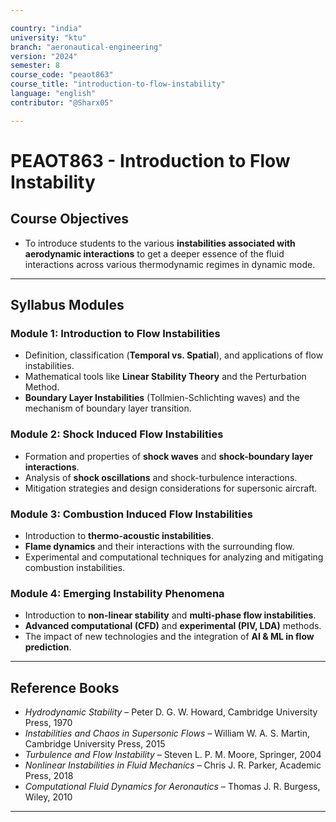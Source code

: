 ```yaml
---

country: "india"
university: "ktu"
branch: "aeronautical-engineering"
version: "2024"
semester: 8
course_code: "peaot863"
course_title: "introduction-to-flow-instability"
language: "english"
contributor: "@Sharx05"

---
```


# PEAOT863 - Introduction to Flow Instability

## Course Objectives

-   To introduce students to the various **instabilities associated with aerodynamic interactions** to get a deeper essence of the fluid interactions across various thermodynamic regimes in dynamic mode.

---

## Syllabus Modules

### Module 1: Introduction to Flow Instabilities

-   Definition, classification (**Temporal vs. Spatial**), and applications of flow instabilities.
-   Mathematical tools like **Linear Stability Theory** and the Perturbation Method.
-   **Boundary Layer Instabilities** (Tollmien-Schlichting waves) and the mechanism of boundary layer transition.

### Module 2: Shock Induced Flow Instabilities

-   Formation and properties of **shock waves** and **shock-boundary layer interactions**.
-   Analysis of **shock oscillations** and shock-turbulence interactions.
-   Mitigation strategies and design considerations for supersonic aircraft.

### Module 3: Combustion Induced Flow Instabilities

-   Introduction to **thermo-acoustic instabilities**.
-   **Flame dynamics** and their interactions with the surrounding flow.
-   Experimental and computational techniques for analyzing and mitigating combustion instabilities.

### Module 4: Emerging Instability Phenomena

-   Introduction to **non-linear stability** and **multi-phase flow instabilities**.
-   **Advanced computational (CFD)** and **experimental (PIV, LDA)** methods.
-   The impact of new technologies and the integration of **AI & ML in flow prediction**.

---

## Reference Books

-   *Hydrodynamic Stability* – Peter D. G. W. Howard, Cambridge University Press, 1970
-   *Instabilities and Chaos in Supersonic Flows* – William W. A. S. Martin, Cambridge University Press, 2015
-   *Turbulence and Flow Instability* – Steven L. P. M. Moore, Springer, 2004
-   *Nonlinear Instabilities in Fluid Mechanics* – Chris J. R. Parker, Academic Press, 2018
-   *Computational Fluid Dynamics for Aeronautics* – Thomas J. R. Burgess, Wiley, 2010

---
